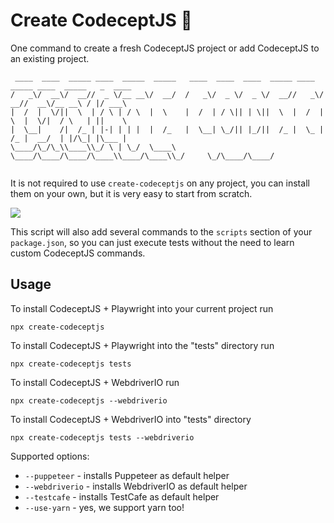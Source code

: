 # Create CodeceptJS 🚀

One command to create a fresh CodeceptJS project or add CodeceptJS to an existing project.

```
 ____  ____  _____ ____  _____  _____   ____  ____  ____  _____ ____  _____ ____  _____   _  ____ 
/   _\/  __\/  __//  _ \/__ __\/  __/  /   _\/  _ \/  _ \/  __//   _\/  __//  __\/__ __\ / |/ ___\
|  /  |  \/||  \  | / \ | / \  |  \    |  /  | / \|| | \||  \  |  /  |  \  |  \/|  / \   | ||    \
|  \__|    /|  /_ | |-| | | |  |  /_   |  \__| \_/|| |_/||  /_ |  \_ |  /_ |  __/  | |/\_| |\___ |
\____/\_/\_\\____\\_/ \ | \_/  \____\  \____/\____/\____/\____\\____/\____\\_/     \_/\____/\____/
                                                                                                  
```

It is not required to use `create-codeceptjs` on any project, you can install them on your own, but it is very easy to start from scratch.

![](https://user-images.githubusercontent.com/220264/93864416-88182380-fccd-11ea-97fe-3d948e6697c6.gif)

This script will also add several commands to the `scripts` section of your `package.json`, so you can just execute tests without the need to learn custom CodeceptJS commands.

## Usage

To install CodeceptJS + Playwright into your current project run

```
npx create-codeceptjs 
```

To install CodeceptJS + Playwright into the "tests" directory run

```
npx create-codeceptjs tests
```

To install CodeceptJS + WebdriverIO run

```
npx create-codeceptjs --webdriverio
```

To install CodeceptJS + WebdriverIO into "tests" directory

```
npx create-codeceptjs tests --webdriverio
```

Supported options:

* `--puppeteer` - installs Puppeteer as default helper
* `--webdriverio` - installs WebdriverIO as default helper
* `--testcafe` - installs TestCafe as default helper
* `--use-yarn` - yes, we support yarn too!
